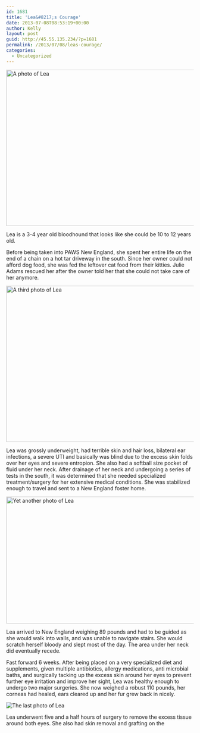 ```yaml
---
id: 1681
title: 'Lea&#8217;s Courage'
date: 2013-07-08T08:53:19+00:00
author: Kelly
layout: post
guid: http://45.55.135.234/?p=1681
permalink: /2013/07/08/leas-courage/
categories:
  - Uncategorized
---
```

<section> 

<div id="lea">
  <p>
    <img class="aligncenter" alt="A photo of Lea" src="https://pawsnewengland.com/wp-content/uploads/2013/07/lea2.jpg" width="560" height="420" />
  </p>
  
  <p>
    Lea is a 3-4 year old bloodhound that looks like she could be 10 to 12 years old.
  </p>
  
  <p>
    Before being taken into PAWS New England, she spent her entire life on the end of a chain on a hot tar driveway in the south. Since her owner could not afford dog food, she was fed the leftover cat food from their kitties. Julie Adams rescued her after the owner told her that she could not take care of her anymore.
  </p>
  
  <p>
    <img class="aligncenter" alt="A third photo of Lea" src="https://pawsnewengland.com/wp-content/uploads/2013/07/lea6.jpg" width="560" height="420" />
  </p>
  
  <p>
    Lea was grossly underweight, had terrible skin and hair loss, bilateral ear infections, a severe UTI and basically was blind due to the excess skin folds over her eyes and severe entropion. She also had a softball size pocket of fluid under her neck. After drainage of her neck and undergoing a series of tests in the south, it was determined that she needed specialized treatment/surgery for her extensive medical conditions. She was stabilized enough to travel and sent to a New England foster home.
  </p>
  
  <p>
    <img class="aligncenter" alt="Yet another photo of Lea" src="https://pawsnewengland.com/wp-content/uploads/2013/07/lea5.jpg" width="560" height="341" /><img class="aligncenter" alt="" src="https://pawsnewengland.com/wp-content/uploads/2013/07/lea4.jpg" />
  </p>
  
  <p>
    Lea arrived to New England weighing 89 pounds and had to be guided as she would walk into walls, and was unable to navigate stairs. She would scratch herself bloody and slept most of the day. The area under her neck did eventually recede.
  </p>
  
  <p>
    Fast forward 6 weeks. After being placed on a very specialized diet and supplements, given multiple antibiotics, allergy medications, anti microbial baths, and surgically tacking up the excess skin around her eyes to prevent further eye irritation and improve her sight, Lea was healthy enough to undergo two major surgeries. She now weighed a robust 110 pounds, her corneas had healed, ears cleared up and her fur grew back in nicely.
  </p>
  
  <p>
    <img class="aligncenter" alt="The last photo of Lea" src="https://pawsnewengland.com/wp-content/uploads/2013/07/lea3.jpg" />
  </p>
  
  <p>
    Lea underwent five and a half hours of surgery to remove the excess tissue around both eyes. She also had skin removal and grafting on the
  </p>